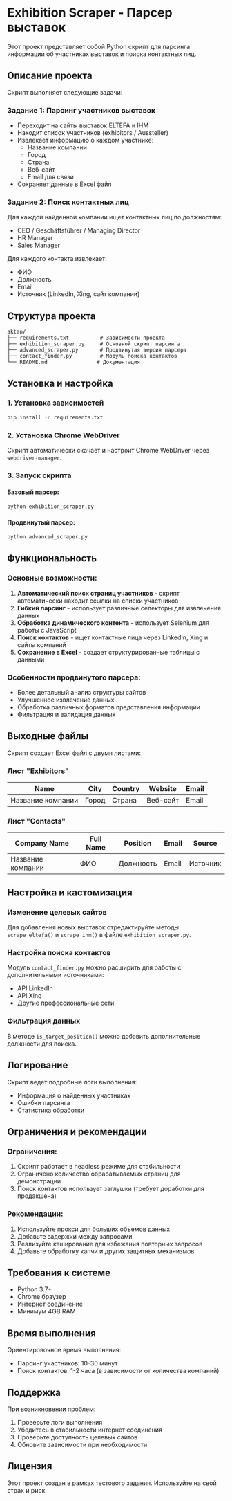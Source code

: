 # Exhibition Scraper - Парсер выставок

Этот проект представляет собой Python скрипт для парсинга информации об участниках выставок и поиска контактных лиц.

## Описание проекта

Скрипт выполняет следующие задачи:

### Задание 1: Парсинг участников выставок
- Переходит на сайты выставок ELTEFA и IHM
- Находит список участников (exhibitors / Aussteller)
- Извлекает информацию о каждом участнике:
  - Название компании
  - Город
  - Страна
  - Веб-сайт
  - Email для связи
- Сохраняет данные в Excel файл

### Задание 2: Поиск контактных лиц
Для каждой найденной компании ищет контактных лиц по должностям:
- CEO / Geschäftsführer / Managing Director
- HR Manager
- Sales Manager

Для каждого контакта извлекает:
- ФИО
- Должность
- Email
- Источник (LinkedIn, Xing, сайт компании)

## Структура проекта

```
aktan/
├── requirements.txt          # Зависимости проекта
├── exhibition_scraper.py     # Основной скрипт парсинга
├── advanced_scraper.py       # Продвинутая версия парсера
├── contact_finder.py         # Модуль поиска контактов
└── README.md                # Документация
```

## Установка и настройка

### 1. Установка зависимостей

```bash
pip install -r requirements.txt
```

### 2. Установка Chrome WebDriver

Скрипт автоматически скачает и настроит Chrome WebDriver через `webdriver-manager`.

### 3. Запуск скрипта

#### Базовый парсер:
```bash
python exhibition_scraper.py
```

#### Продвинутый парсер:
```bash
python advanced_scraper.py
```

## Функциональность

### Основные возможности:

1. **Автоматический поиск страниц участников** - скрипт автоматически находит ссылки на списки участников
2. **Гибкий парсинг** - использует различные селекторы для извлечения данных
3. **Обработка динамического контента** - использует Selenium для работы с JavaScript
4. **Поиск контактов** - ищет контактные лица через LinkedIn, Xing и сайты компаний
5. **Сохранение в Excel** - создает структурированные таблицы с данными

### Особенности продвинутого парсера:

- Более детальный анализ структуры сайтов
- Улучшенное извлечение данных
- Обработка различных форматов представления информации
- Фильтрация и валидация данных

## Выходные файлы

Скрипт создает Excel файл с двумя листами:

### Лист "Exhibitors"
| Name | City | Country | Website | Email |
|------|------|---------|---------|-------|
| Название компании | Город | Страна | Веб-сайт | Email |

### Лист "Contacts"
| Company Name | Full Name | Position | Email | Source |
|--------------|-----------|----------|-------|--------|
| Название компании | ФИО | Должность | Email | Источник |

## Настройка и кастомизация

### Изменение целевых сайтов

Для добавления новых выставок отредактируйте методы `scrape_eltefa()` и `scrape_ihm()` в файле `exhibition_scraper.py`.

### Настройка поиска контактов

Модуль `contact_finder.py` можно расширить для работы с дополнительными источниками:
- API LinkedIn
- API Xing
- Другие профессиональные сети

### Фильтрация данных

В методе `is_target_position()` можно добавить дополнительные должности для поиска.

## Логирование

Скрипт ведет подробные логи выполнения:
- Информация о найденных участниках
- Ошибки парсинга
- Статистика обработки

## Ограничения и рекомендации

### Ограничения:
1. Скрипт работает в headless режиме для стабильности
2. Ограничено количество обрабатываемых страниц для демонстрации
3. Поиск контактов использует заглушки (требует доработки для продакшена)

### Рекомендации:
1. Используйте прокси для больших объемов данных
2. Добавьте задержки между запросами
3. Реализуйте кэширование для избежания повторных запросов
4. Добавьте обработку капчи и других защитных механизмов

## Требования к системе

- Python 3.7+
- Chrome браузер
- Интернет соединение
- Минимум 4GB RAM

## Время выполнения

Ориентировочное время выполнения:
- Парсинг участников: 10-30 минут
- Поиск контактов: 1-2 часа (в зависимости от количества компаний)

## Поддержка

При возникновении проблем:
1. Проверьте логи выполнения
2. Убедитесь в стабильности интернет соединения
3. Проверьте доступность целевых сайтов
4. Обновите зависимости при необходимости

## Лицензия

Этот проект создан в рамках тестового задания. Используйте на свой страх и риск. 